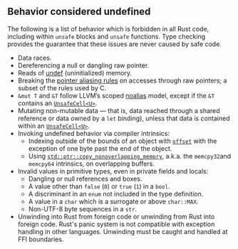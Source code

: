 ## Behavior considered undefined

The following is a list of behavior which is forbidden in all Rust code,
including within `unsafe` blocks and `unsafe` functions. Type checking provides
the guarantee that these issues are never caused by safe code.

* Data races.
* Dereferencing a null or dangling raw pointer.
* Reads of [undef] \(uninitialized) memory.
* Breaking the [pointer aliasing rules] on accesses through raw pointers;
  a subset of the rules used by C.
* `&mut T` and `&T` follow LLVM’s scoped [noalias] model, except if the `&T`
  contains an [`UnsafeCell<U>`].
* Mutating non-mutable data &mdash; that is, data reached through a shared
  reference or data owned by a `let` binding), unless that data is contained
  within an [`UnsafeCell<U>`].
* Invoking undefined behavior via compiler intrinsics:
  * Indexing outside of the bounds of an object with [`offset`] with
    the exception of one byte past the end of the object.
  * Using [`std::ptr::copy_nonoverlapping_memory`], a.k.a. the `memcpy32`and
    `memcpy64` intrinsics, on overlapping buffers.
* Invalid values in primitive types, even in private fields and locals:
  * Dangling or null references and boxes.
  * A value other than `false` (`0`) or `true` (`1`) in a `bool`.
  * A discriminant in an `enum` not included in the type definition.
  * A value in a `char` which is a surrogate or above `char::MAX`.
  * Non-UTF-8 byte sequences in a `str`.
* Unwinding into Rust from foreign code or unwinding from Rust into foreign
  code. Rust's panic system is not compatible with exception handling in
  other languages. Unwinding must be caught and handled at FFI boundaries.

[noalias]: http://llvm.org/docs/LangRef.html#noalias
[pointer aliasing rules]: http://llvm.org/docs/LangRef.html#pointer-aliasing-rules
[undef]: http://llvm.org/docs/LangRef.html#undefined-values
[`offset`]: https://doc.rust-lang.org/std/primitive.pointer.html#method.offset
[`std::ptr::copy_nonoverlapping_memory`]: https://doc.rust-lang.org/std/ptr/fn.copy_nonoverlapping.html
[`UnsafeCell<U>`]: https://doc.rust-lang.org/std/cell/struct.UnsafeCell.html